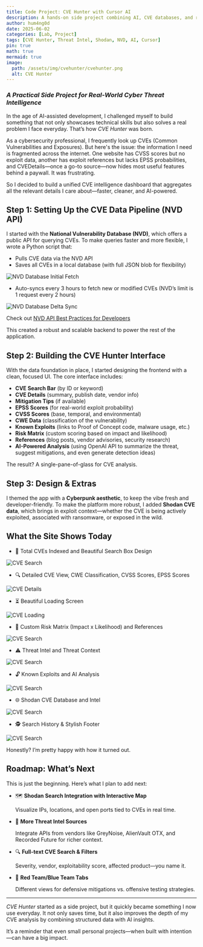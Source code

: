 ```yaml
---
title: Code Project: CVE Hunter with Cursor AI
description: A hands-on side project combining AI, CVE databases, and real-time threat intel to simplify vulnerability analysis for cybersecurity professionals.
author: hum4ng0d
date: 2025-06-02
categories: [Lab, Project]
tags: [CVE Hunter, Threat Intel, Shodan, NVD, AI, Cursor]
pin: true
math: true
mermaid: true
image:
  path: /assets/img/cvehunter/cvehunter.png
  alt: CVE Hunter
---
```


### *A Practical Side Project for Real-World Cyber Threat Intelligence*

In the age of AI-assisted development, I challenged myself to build something that not only showcases technical skills but also solves a real problem I face everyday. That’s how *CVE Hunter* was born.

As a cybersecurity professional, I frequently look up CVEs (Common Vulnerabilities and Exposures). But here's the issue: the information I need is fragmented across the internet. One website has CVSS scores but no exploit data, another has exploit references but lacks EPSS probabilities, and CVEDetails—once a go-to source—now hides most useful features behind a paywall. It was frustrating.

So I decided to build a unified CVE intelligence dashboard that aggregates all the relevant details I care about—faster, cleaner, and AI-powered.



## **Step 1: Setting Up the CVE Data Pipeline (NVD API)**

I started with the **National Vulnerability Database (NVD)**, which offers a public API for querying CVEs. To make queries faster and more flexible, I wrote a Python script that:

- Pulls CVE data via the NVD API
- Saves all CVEs in a local database (with full JSON blob for flexibility)

![NVD Database Initial Fetch](/assets/img/cvehunter/nvd_fetch.png)

- Auto-syncs every 3 hours to fetch new or modified CVEs (NVD’s limit is 1 request every 2 hours)

![NVD Database Delta Sync](/assets/img/cvehunter/deltasync.png)

Check out [NVD API Best Practices for Developers](https://nvd.nist.gov/developers/start-here "NVD API")

This created a robust and scalable backend to power the rest of the application.



## **Step 2: Building the CVE Hunter Interface**

With the data foundation in place, I started designing the frontend with a clean, focused UI. The core interface includes:

- **CVE Search Bar** (by ID or keyword)
- **CVE Details** (summary, publish date, vendor info)
- **Mitigation Tips** (if available)
- **EPSS Scores** (for real-world exploit probability)
- **CVSS Scores** (base, temporal, and environmental)
- **CWE Data** (classification of the vulnerability)
- **Known Exploits** (links to Proof of Concept code, malware usage, etc.)
- **Risk Matrix** (custom scoring based on impact and likelihood)
- **References** (blog posts, vendor advisories, security research)
- **AI-Powered Analysis** (using OpenAI API to summarize the threat, suggest mitigations, and even generate detection ideas)

The result? A single-pane-of-glass for CVE analysis.



## **Step 3: Design & Extras**

I themed the app with a **Cyberpunk aesthetic**, to keep the vibe fresh and developer-friendly. To make the platform more robust, I added **Shodan CVE data**, which brings in exploit context—whether the CVE is being actively exploited, associated with ransomware, or exposed in the wild.



## **What the Site Shows Today**

- 🔢 Total CVEs Indexed and Beautiful Search Box Design

![CVE Search](/assets/img/cvehunter/search.png)

- 🔍 Detailed CVE View, CWE Classification, CVSS Scores, EPSS Scores

![CVE Details](/assets/img/cvehunter/cvedetails.png)

- ⏳ Beautiful Loading Screen

![CVE Loading](/assets/img/cvehunter/loading.png)

- 🧮 Custom Risk Matrix (Impact x Likelihood) and References

![CVE Search](/assets/img/cvehunter/riskmatrix.png)

- ⚠️ Threat Intel and Threat Context

![CVE Search](/assets/img/cvehunter/threatintel.png)

- 🔓 Known Exploits and AI Analysis

![CVE Search](/assets/img/cvehunter/ai.png)

- 🌐 Shodan CVE Database and Intel

![CVE Search](/assets/img/cvehunter/shodan.png)

- 🕵️ Search History & Stylish Footer

![CVE Search](/assets/img/cvehunter/footer.png)

Honestly? I’m pretty happy with how it turned out.



## **Roadmap: What’s Next**

This is just the beginning. Here’s what I plan to add next:

- 🗺️ **Shodan Search Integration with Interactive Map**
  
    Visualize IPs, locations, and open ports tied to CVEs in real time.
    
- 🔗 **More Threat Intel Sources**
  
    Integrate APIs from vendors like GreyNoise, AlienVault OTX, and Recorded Future for richer context.
    
- 🔍 **Full-text CVE Search & Filters**
  
    Severity, vendor, exploitability score, affected product—you name it.
    
- 🔐 **Red Team/Blue Team Tabs**
  
    Different views for defensive mitigations vs. offensive testing strategies.
    

---

*CVE Hunter* started as a side project, but it quickly became something I now use everyday. It not only saves time, but it also improves the depth of my CVE analysis by combining structured data with AI insights.

It’s a reminder that even small personal projects—when built with intention—can have a big impact.
